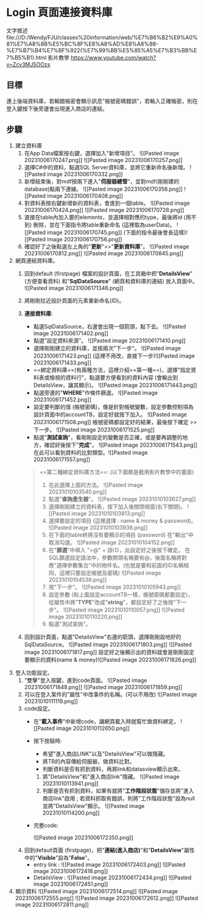 # Login 頁面連接資料庫

文字敘述 file:///D:/Wendy/FJU/classes%20information/web/%E7%B6%B2%E9%A0%81%E7%A8%8B%E5%BC%8F%E8%A8%AD%E8%A8%88-%E7%B7%B4%E7%BF%922(%E7%99%BB%E5%85%A5%E7%B3%BB%E7%B5%B1).html
影片教學 https://www.youtube.com/watch?v=Zcv3MJ5OOzs

## 目標

連上後端資料庫，若輸錯帳密會顯示訊息"帳號密碼錯誤"，若輸入正確帳密，則在登入鍵按下後旁邊會出現進入商店的連結。

## 步驟

1. 建立資料庫
	1. 在App Data檔案按右鍵，選擇加入"新增項目"。
		![[Pasted image 20231006170247.png]]
		![[Pasted image 20231006170257.png]]
	2. 選擇C#中的資料，點選SQL Server資料庫，並將它重新命名後新增。
		![[Pasted image 20231006170332.png]]
	3. 新增結束後，對mdf按兩下進入"**伺服器總管**"，並對mdf(剛剛建的database)點兩下連線。
		![[Pasted image 20231006170356.png]]
		![[Pasted image 20231006170408.png]]
	4. 對資料表按右鍵新增新的資料表，會進到一個table。
		![[Pasted image 20231006170424.png]]
		![[Pasted image 20231006170728.png]]
	5.  直接在table內加入要的elements，並選擇相對應的type，最後將id (用不到) 刪除，並在下面指令將table重新命名 (這裡取為userData)。
		![[Pasted image 20231006170745.png]]
		(下面的指令最後會長這樣)![[Pasted image 20231006170756.png]]
	6. 確認好了之後點選左上角的"**更新**">>"**更新資料庫**"。
		![[Pasted image 20231006170812.png]]
		![[Pasted image 20231006170845.png]]
2. 網頁連結資料庫。
	1. 回到default (firstpage) 檔案的設計頁面，在工具箱中把"**DetailsView**" (方便查看資料) 和"**SqlDataSource**" (網頁和資料庫的連結) 放入頁面中。
		![[Pasted image 20231006171346.png]]
	2. 將剛剛拉近設計頁面的元素重新命名(ID)。
	3. **連接資料庫**: 
		* 點選SqlDataSource，右邊會出現一個箭頭，點下去。
			![[Pasted image 20231006171402.png]]
		* 點選"設定資料來源"。
			![[Pasted image 20231006171410.png]]
		* 選擇剛剛建立的資料庫，並按兩次"下一步"。
			![[Pasted image 20231006171423.png]]
			(這裡不用改，直接下一步)![[Pasted image 20231006171433.png]]
		* ==綁定資料庫==(有兩種方法，這裡介紹==第一種==)，選擇"指定資料表或檢視的資料行"，點選要方便看到的資料內容 (會輸出到DetailsView，讓其顯示)。
			![[Pasted image 20231006171443.png]]
		* 點選旁邊的"**WHERE**"作條件篩選。
			![[Pasted image 20231006171452.png]]
		* 設定要判斷的值 (帳號密碼)，像是針對帳號變數，設定參數控制項為設計頁面中的accountTB，設定好就按下加入。
			![[Pasted image 20231006171508.png]]
			帳號密碼都設定好的結果，最後按下確定 >> 下一步。
			![[Pasted image 20231006171525.png]]
		* 點選"**測試查詢**"，看剛剛設定的變數是否正確，或是要再調整的地方，確認好後按下"**完成**"。
			![[Pasted image 20231006171543.png]]
			在此可以看到資料的比對類型。![[Pasted image 20231006171557.png]]
		> 	==第二種綁定資料庫方法==: (以下圖都是截用影片教學中的畫面)
		> 	1. 在此選擇上面的方法。
		> 		![[Pasted image 20231010103540.png]]
		> 	2. 點選"**查詢產生器**"。
		> 		![[Pasted image 20231010103627.png]]
		> 	3. 選擇剛剛建立的資料表，按下加入後關閉視窗(右下關閉)。
		> 		![[Pasted image 20231010103813.png]]
		> 	4. 選擇要設定的項目 (這裡選擇 : name & money & password)。
		> 		![[Pasted image 20231010103938.png]]
		> 	5. 在下面的table終將沒有要顯示的項目 (password) 在"輸出"中取消勾選。
		> 		![[Pasted image 20231010104152.png]]
		> 	6. 在"**篩選**"中填入 "=@" + 該IＤ，此設定好之後按下確定。
		> 		在SQL篩選設定語法中，參數開頭名稱要有@，後面名稱將對應"選擇參數集合"中的物件名。(也就是要和前面的ID名稱相同，這裡只要設定帳號及密碼)
		> 		![[Pasted image 20231010104539.png]]
		> 	7. 按"下一步"。
		> 		![[Pasted image 20231010105943.png]]
		> 	8. 設定參數 (和上面設定accountTB一樣，帳號密碼都要設定)，從屬性中將"**TYPE**"改成"**string**"，都設定好了之後按"下一步"。
		> 		![[Pasted image 20231010110057.png]]
		> 		![[Pasted image 20231010110220.png]]
		> 	9. 點選"測試查詢"。

	4. 回到設計頁面，點選"DetailsView"右邊的箭頭，選擇剛剛設地好的SqlDataSource。
		![[Pasted image 20231006171803.png]]
		![[Pasted image 20231006171817.png]]
		設定好之後顯示出的資料就會是剛剛設定要顯示的資料(name & money)![[Pasted image 20231006171826.png]]
3. 登入功能設定。
	1. "雙擊"登入按鍵，進到code頁面。
		![[Pasted image 20231006171849.png]]
		![[Pasted image 20231006171859.png]]
	2. 可以在登入案件的"屬性"中改事件的名稱。(可以不用改)
		![[Pasted image 20231010111119.png]]
	3. code設定。
		* 在"**載入事件**"中新增code，讓網頁載入時就幫忙做資料綁定。
			![[Pasted image 20231010112650.png]]
		* 按下按鈕時:
			* 希望"進入商店LINK"以及"DetailsView"可以做隱藏。
			* 將TB的內容傳給伺服器，做資料比對。
			*  判斷資料是否有抓到資料，再將link和datasview顯示出來。
			1. 將"DetailsView"和"進入商店link"隱藏。
				![[Pasted image 20231010113941.png]]
			2. 判斷是否有抓到資料，如果有就將"**工作階段狀態**"儲存並將"進入商店link"啟用 ; 若資料抓取有錯誤，則將"工作階段狀態"設為null並將"DetailsView"顯示。
				![[Pasted image 20231010114200.png]]
		* 完整code:
			
			![[Pasted image 20231006172350.png]]
	4. 回到default頁面 (firstpage)，把"**連結(進入商店)**"和"**DetailsView**"屬性中的"**Visible**"設為"**False**"。
		* entry link :
			![[Pasted image 20231006172403.png]]
			![[Pasted image 20231006172418.png]]
		* DetailsView : 
			![[Pasted image 20231006172434.png]]
			![[Pasted image 20231006172451.png]]
4.  顯示資料
![[Pasted image 20231006172514.png]]
![[Pasted image 20231006172555.png]]
![[Pasted image 20231006172612.png]]
![[Pasted image 20231006172811.png]]
